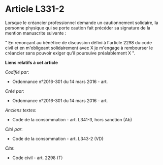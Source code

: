 # Article L331-2

Lorsque le créancier professionnel demande un cautionnement solidaire, la personne physique qui se porte caution fait
précéder sa signature de la mention manuscrite suivante : 

" En renonçant au bénéfice de discussion défini à l'article 2298 du code civil et en m'obligeant solidairement avec X je
m'engage à rembourser le créancier sans pouvoir exiger qu'il poursuive préalablement X ".

**Liens relatifs à cet article**

_Codifié par_:

  - Ordonnance n°2016-301 du 14 mars 2016 - art.

_Créé par_:

  - Ordonnance n°2016-301 du 14 mars 2016 - art.

_Anciens textes_:

  - Code de la consommation - art. L341-3, hors sanction (Ab)

_Cité par_:

  - Code de la consommation - art. L343-2 (VD)

_Cite_:

  - Code civil - art. 2298 (T)

